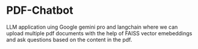 # PDF-Chatbot
LLM application uing Google gemini pro and langchain where we can upload multiple pdf documents with the help of FAISS vector emebeddings and ask questions based on the content in the pdf.
